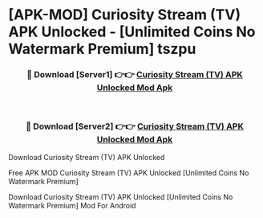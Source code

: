 # [APK-MOD] Curiosity Stream (TV) APK Unlocked - [Unlimited Coins No Watermark Premium] tszpu



<div align="center">
<h3>🔴 Download [Server1] 👉👉 <a href="https://momento.my/?title=Curiosity_Stream_(TV)_APK_Unlocked">Curiosity Stream (TV) APK Unlocked Mod Apk</a></h3><br>

<h3>🔴 Download [Server2] 👉👉 <a href="https://momento.my/?title=Curiosity_Stream_(TV)_APK_Unlocked">Curiosity Stream (TV) APK Unlocked Mod Apk</a></h3>
</div>



Download Curiosity Stream (TV) APK Unlocked 

Free APK MOD Curiosity Stream (TV) APK Unlocked [Unlimited Coins No Watermark Premium]

Download Curiosity Stream (TV) APK Unlocked [Unlimited Coins No Watermark Premium] Mod For Android

